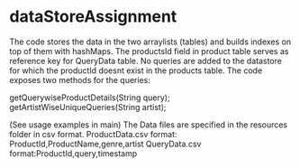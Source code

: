 dataStoreAssignment
===================

The code stores the data in the two arraylists (tables) and builds indexes on top of them with hashMaps.
The productsId field in product table serves as reference key for QueryData table. No queries are added to 
the datastore for which the productId doesnt exist in the products table.
The code exposes two methods for the queries:

 getQuerywiseProductDetails(String query);
 getArtistWiseUniqueQueries(String artist);
 
 (See usage examples in main)
 The Data files are specified in the resources folder in csv format.
 ProductData.csv format: ProductId,ProductName,genre,artist
 QueryData.csv format:ProductId,query,timestamp
 
 
